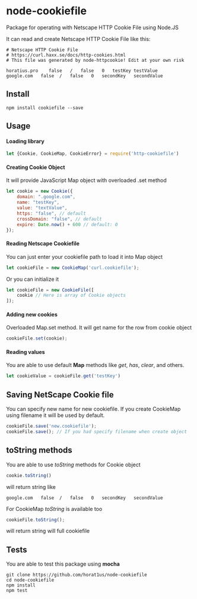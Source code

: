 # node-cookiefile
Package for operating with Netscape HTTP Cookie File using Node.JS

It can read and create Netscape HTTP Cookie File like this:
```
# Netscape HTTP Cookie File
# https://curl.haxx.se/docs/http-cookies.html
# This file was generated by node-httpcookie! Edit at your own risk

horatius.pro	false	/	false	0	testKey	testValue
google.com   false	/	false	0	secondKey	secondValue
```

## Install
```
npm install cookiefile --save
```
## Usage

#### Loading library
```javascript
let {Cookie, CookieMap, CookieError} = require('http-cookiefile')
```
#### Creating Cookie Object
It will provide JavaScript Map object with overloaded .set method
```javascript
let cookie = new Cookie({
    domain: ".google.com",
    name: "testKey",
    value: "textValue",
    https: "false", // default
    crossDomain: "false", // default
    expire: Date.now() + 600 // default: 0
});
```
#### Reading Netscape Cookiefile
You can just enter your cookiefile path to load it into Map object
```javascript
let cookieFile = new CookieMap('curl.cookiefile');
```
Or you can initialize it
```javascript
let cookieFile = new CookieFile([
    cookie // Here is array of Cookie objects
]);
```
#### Adding new cookies 
Overloaded Map.set method. It will get name for the row from cookie object
```javascript
cookieFile.set(cookie);
```
#### Reading values
You are able to use default **Map** methods like *get*, *has*, *clear*, and others.
```javascript
let cookieValue = cookieFile.get('testKey')
```
## Saving NetScape Cookie file
You can specify new name for new cookiefile. If you create CookieMap using filename it will be used by default.
```javascript
cookieFile.save('new.cookiefile');
cookieFile.save(); // If you had specify filename when create object
```
## toString methods
You are able to use *toString* methods for Cookie object
```javascript
cookie.toString()
```
will return string like
```
google.com   false	/	false	0	secondKey	secondValue
```
For CookieMap *toString* is available too
```javascript
cookieFile.toString();
```
will return string will full cookiefile

## Tests
You are able to test this package using **mocha**
```
git clone https://github.com/horat1us/node-cookiefile
cd node-cookiefile
npm install
npm test
```

